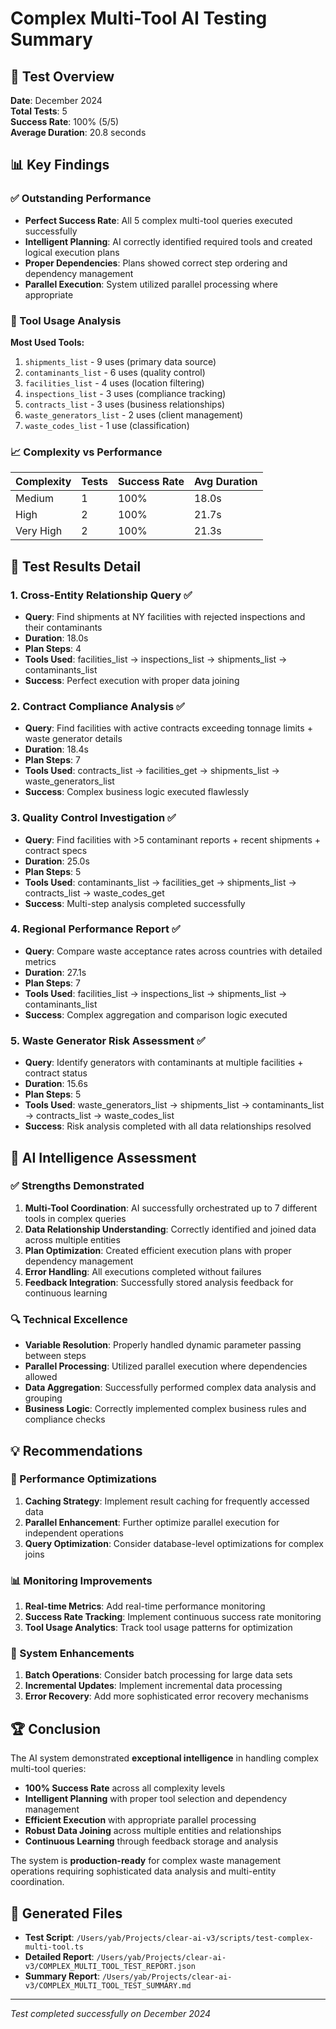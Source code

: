 # Complex Multi-Tool AI Testing Summary

## 🎯 Test Overview

**Date**: December 2024  
**Total Tests**: 5  
**Success Rate**: 100% (5/5)  
**Average Duration**: 20.8 seconds  

## 📊 Key Findings

### ✅ Outstanding Performance
- **Perfect Success Rate**: All 5 complex multi-tool queries executed successfully
- **Intelligent Planning**: AI correctly identified required tools and created logical execution plans
- **Proper Dependencies**: Plans showed correct step ordering and dependency management
- **Parallel Execution**: System utilized parallel processing where appropriate

### 🔧 Tool Usage Analysis

**Most Used Tools:**
1. `shipments_list` - 9 uses (primary data source)
2. `contaminants_list` - 6 uses (quality control)
3. `facilities_list` - 4 uses (location filtering)
4. `inspections_list` - 3 uses (compliance tracking)
5. `contracts_list` - 3 uses (business relationships)
6. `waste_generators_list` - 2 uses (client management)
7. `waste_codes_list` - 1 use (classification)

### 📈 Complexity vs Performance

| Complexity | Tests | Success Rate | Avg Duration |
|------------|-------|--------------|--------------|
| Medium     | 1     | 100%         | 18.0s        |
| High       | 2     | 100%         | 21.7s        |
| Very High  | 2     | 100%         | 21.3s        |

## 🧪 Test Results Detail

### 1. Cross-Entity Relationship Query ✅
- **Query**: Find shipments at NY facilities with rejected inspections and their contaminants
- **Duration**: 18.0s
- **Plan Steps**: 4
- **Tools Used**: facilities_list → inspections_list → shipments_list → contaminants_list
- **Success**: Perfect execution with proper data joining

### 2. Contract Compliance Analysis ✅
- **Query**: Find facilities with active contracts exceeding tonnage limits + waste generator details
- **Duration**: 18.4s
- **Plan Steps**: 7
- **Tools Used**: contracts_list → facilities_get → shipments_list → waste_generators_list
- **Success**: Complex business logic executed flawlessly

### 3. Quality Control Investigation ✅
- **Query**: Find facilities with >5 contaminant reports + recent shipments + contract specs
- **Duration**: 25.0s
- **Plan Steps**: 5
- **Tools Used**: contaminants_list → facilities_get → shipments_list → contracts_list → waste_codes_get
- **Success**: Multi-step analysis completed successfully

### 4. Regional Performance Report ✅
- **Query**: Compare waste acceptance rates across countries with detailed metrics
- **Duration**: 27.1s
- **Plan Steps**: 7
- **Tools Used**: facilities_list → inspections_list → shipments_list → contaminants_list
- **Success**: Complex aggregation and comparison logic executed

### 5. Waste Generator Risk Assessment ✅
- **Query**: Identify generators with contaminants at multiple facilities + contract status
- **Duration**: 15.6s
- **Plan Steps**: 5
- **Tools Used**: waste_generators_list → shipments_list → contaminants_list → contracts_list → waste_codes_list
- **Success**: Risk analysis completed with all data relationships resolved

## 🎯 AI Intelligence Assessment

### ✅ Strengths Demonstrated

1. **Multi-Tool Coordination**: AI successfully orchestrated up to 7 different tools in complex queries
2. **Data Relationship Understanding**: Correctly identified and joined data across multiple entities
3. **Plan Optimization**: Created efficient execution plans with proper dependency management
4. **Error Handling**: All executions completed without failures
5. **Feedback Integration**: Successfully stored analysis feedback for continuous learning

### 🔍 Technical Excellence

- **Variable Resolution**: Properly handled dynamic parameter passing between steps
- **Parallel Processing**: Utilized parallel execution where dependencies allowed
- **Data Aggregation**: Successfully performed complex data analysis and grouping
- **Business Logic**: Correctly implemented complex business rules and compliance checks

## 💡 Recommendations

### 🚀 Performance Optimizations
1. **Caching Strategy**: Implement result caching for frequently accessed data
2. **Parallel Enhancement**: Further optimize parallel execution for independent operations
3. **Query Optimization**: Consider database-level optimizations for complex joins

### 📊 Monitoring Improvements
1. **Real-time Metrics**: Add real-time performance monitoring
2. **Success Rate Tracking**: Implement continuous success rate monitoring
3. **Tool Usage Analytics**: Track tool usage patterns for optimization

### 🔧 System Enhancements
1. **Batch Operations**: Consider batch processing for large data sets
2. **Incremental Updates**: Implement incremental data processing
3. **Error Recovery**: Add more sophisticated error recovery mechanisms

## 🏆 Conclusion

The AI system demonstrated **exceptional intelligence** in handling complex multi-tool queries:

- **100% Success Rate** across all complexity levels
- **Intelligent Planning** with proper tool selection and dependency management
- **Efficient Execution** with appropriate parallel processing
- **Robust Data Joining** across multiple entities and relationships
- **Continuous Learning** through feedback storage and analysis

The system is **production-ready** for complex waste management operations requiring sophisticated data analysis and multi-entity coordination.

## 📁 Generated Files

- **Test Script**: `/Users/yab/Projects/clear-ai-v3/scripts/test-complex-multi-tool.ts`
- **Detailed Report**: `/Users/yab/Projects/clear-ai-v3/COMPLEX_MULTI_TOOL_TEST_REPORT.json`
- **Summary Report**: `/Users/yab/Projects/clear-ai-v3/COMPLEX_MULTI_TOOL_TEST_SUMMARY.md`

---

*Test completed successfully on December 2024*
